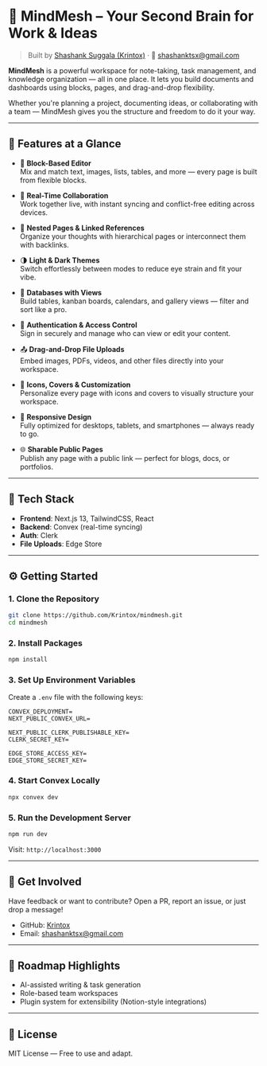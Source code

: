 # 🧠 MindMesh – Your Second Brain for Work & Ideas  
> Built by [Shashank Suggala (Krintox)](https://github.com/Krintox) · 📧 shashanktsx@gmail.com

**MindMesh** is a powerful workspace for note-taking, task management, and knowledge organization — all in one place. It lets you build documents and dashboards using blocks, pages, and drag-and-drop flexibility.

Whether you're planning a project, documenting ideas, or collaborating with a team — MindMesh gives you the structure and freedom to do it your way.

---

## 🚀 Features at a Glance

- 🧱 **Block-Based Editor**  
  Mix and match text, images, lists, tables, and more — every page is built from flexible blocks.

- 🔁 **Real-Time Collaboration**  
  Work together live, with instant syncing and conflict-free editing across devices.

- 🧭 **Nested Pages & Linked References**  
  Organize your thoughts with hierarchical pages or interconnect them with backlinks.

- 🌗 **Light & Dark Themes**  
  Switch effortlessly between modes to reduce eye strain and fit your vibe.

- 🧾 **Databases with Views**  
  Build tables, kanban boards, calendars, and gallery views — filter and sort like a pro.

- 🔐 **Authentication & Access Control**  
  Sign in securely and manage who can view or edit your content.

- 📤 **Drag-and-Drop File Uploads**  
  Embed images, PDFs, videos, and other files directly into your workspace.

- 🎯 **Icons, Covers & Customization**  
  Personalize every page with icons and covers to visually structure your workspace.

- 📱 **Responsive Design**  
  Fully optimized for desktops, tablets, and smartphones — always ready to go.

- 🌐 **Sharable Public Pages**  
  Publish any page with a public link — perfect for blogs, docs, or portfolios.

---

## 🧰 Tech Stack

- **Frontend**: Next.js 13, TailwindCSS, React
- **Backend**: Convex (real-time syncing)
- **Auth**: Clerk
- **File Uploads**: Edge Store

---

## ⚙️ Getting Started

### 1. Clone the Repository

```bash
git clone https://github.com/Krintox/mindmesh.git
cd mindmesh
````

### 2. Install Packages

```bash
npm install
```

### 3. Set Up Environment Variables

Create a `.env` file with the following keys:

```env
CONVEX_DEPLOYMENT=
NEXT_PUBLIC_CONVEX_URL=

NEXT_PUBLIC_CLERK_PUBLISHABLE_KEY=
CLERK_SECRET_KEY=

EDGE_STORE_ACCESS_KEY=
EDGE_STORE_SECRET_KEY=
```

### 4. Start Convex Locally

```bash
npx convex dev
```

### 5. Run the Development Server

```bash
npm run dev
```

Visit: `http://localhost:3000`

---

## 🤝 Get Involved

Have feedback or want to contribute? Open a PR, report an issue, or just drop a message!

* GitHub: [Krintox](https://github.com/Krintox)
* Email: [shashanktsx@gmail.com](mailto:shashanktsx@gmail.com)

---

## 🧭 Roadmap Highlights

* AI-assisted writing & task generation
* Role-based team workspaces
* Plugin system for extensibility (Notion-style integrations)

---

## 📄 License

MIT License — Free to use and adapt.
